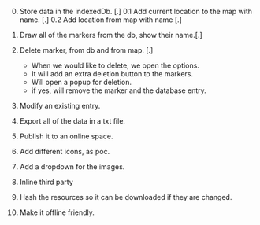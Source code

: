 0. Store data in the indexedDb. [.]
0.1 Add current location to the map with name. [.]
0.2 Add location from map with name [.]
1. Draw all of the markers from the db, show their name.[.]
2. Delete marker, from db and from map. [.]
    - When we would like to delete, we open the options.
    - It will add an extra deletion button to the markers.
    - Will open a popup for deletion.
    - if yes, will remove the marker and the database entry.
3. Modify an existing entry.
4. Export all of the data in a txt file.
5. Publish it to an online space.

7. Add different icons, as poc.
8. Add a dropdown for the images.
9. Inline third party
10. Hash the resources so it can be downloaded if they are changed.
11. Make it offline friendly.
